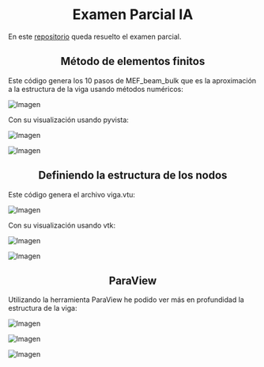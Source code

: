 <h1 align="center">Examen Parcial IA</h1>

En este [repositorio](https://github.com/Diegodesantos1/Examen_Parcial_IA) queda resuelto el examen parcial.

<h2 align="center">Método de elementos finitos</h2>

Este código genera los 10 pasos de MEF_beam_bulk que es la aproximación a la estructura de la viga usando métodos numéricos:

![Imagen](Img/codigo1.png)

Con su visualización usando pyvista:

![Imagen](Img/codigo3.png)

![Imagen](Img/visualizador.png)




<h2 align="center">Definiendo la estructura de los nodos</h2>

Este código genera el archivo viga.vtu:

![Imagen](Img/codigo2.png)

Con su visualización usando vtk:

![Imagen](Img/codigo4.png)

![Imagen](Img/visualizador2.png)

<h2 align="center">ParaView</h2>

Utilizando la herramienta ParaView he podido ver más en profundidad la estructura de la viga:

![Imagen](Img/viga.jpg)

![Imagen](Img/viga2.jpg)

![Imagen](Img/viga3.jpg)









